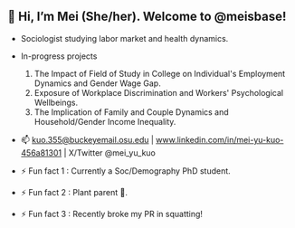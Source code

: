 ## 👋 Hi, I’m Mei (She/her). Welcome to @meisbase!

- Sociologist studying labor market and health dynamics. 
- In-progress projects

  1. The Impact of Field of Study in College on Individual's Employment Dynamics and Gender Wage Gap.
  2. Exposure of Workplace Discrimination and Workers' Psychological Wellbeings.
  3. The Implication of Family and Couple Dynamics and Household/Gender Income Inequality.
  
- 📫 kuo.355@buckeyemail.osu.edu | www.linkedin.com/in/mei-yu-kuo-456a81301 | X/Twitter @mei_yu_kuo
  
- ⚡ Fun fact 1 : Currently a Soc/Demography PhD student. 
- ⚡ Fun fact 2 : Plant parent 🌱.
- ⚡ Fun fact 3 : Recently broke my PR in squatting! 

<!---
meis-git/meis-git is a ✨ special ✨ repository because its `README.md` (this file) appears on your GitHub profile.
You can click the Preview link to take a look at your changes.
--->
